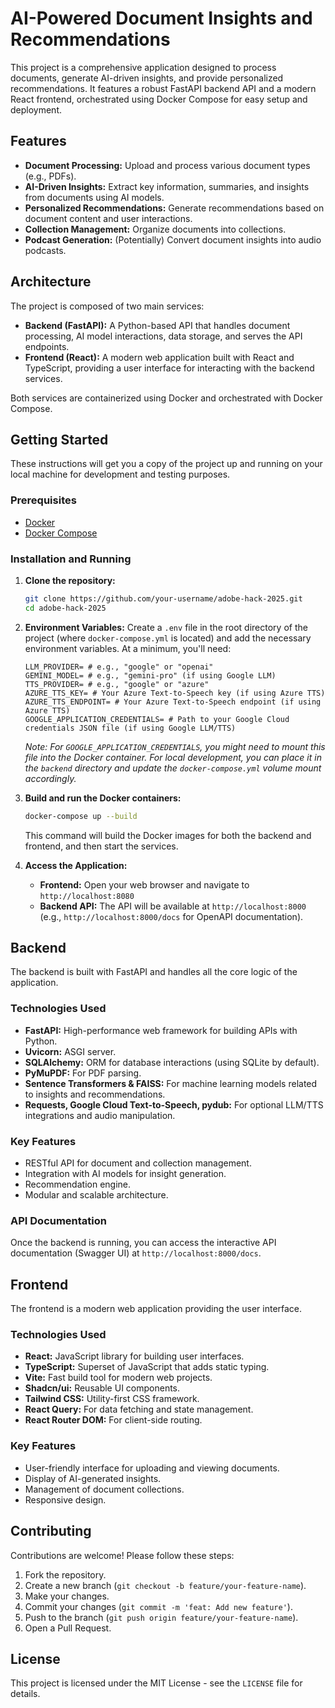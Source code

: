# AI-Powered Document Insights and Recommendations

This project is a comprehensive application designed to process documents, generate AI-driven insights, and provide personalized recommendations. It features a robust FastAPI backend API and a modern React frontend, orchestrated using Docker Compose for easy setup and deployment.

## Features

*   **Document Processing:** Upload and process various document types (e.g., PDFs).
*   **AI-Driven Insights:** Extract key information, summaries, and insights from documents using AI models.
*   **Personalized Recommendations:** Generate recommendations based on document content and user interactions.
*   **Collection Management:** Organize documents into collections.
*   **Podcast Generation:** (Potentially) Convert document insights into audio podcasts.

## Architecture

The project is composed of two main services:

*   **Backend (FastAPI):** A Python-based API that handles document processing, AI model interactions, data storage, and serves the API endpoints.
*   **Frontend (React):** A modern web application built with React and TypeScript, providing a user interface for interacting with the backend services.

Both services are containerized using Docker and orchestrated with Docker Compose.

## Getting Started

These instructions will get you a copy of the project up and running on your local machine for development and testing purposes.

### Prerequisites

*   [Docker](https://www.docker.com/get-started)
*   [Docker Compose](https://docs.docker.com/compose/install/)

### Installation and Running

1.  **Clone the repository:**

    ```bash
    git clone https://github.com/your-username/adobe-hack-2025.git
    cd adobe-hack-2025
    ```

2.  **Environment Variables:**
    Create a `.env` file in the root directory of the project (where `docker-compose.yml` is located) and add the necessary environment variables. At a minimum, you'll need:

    ```
    LLM_PROVIDER= # e.g., "google" or "openai"
    GEMINI_MODEL= # e.g., "gemini-pro" (if using Google LLM)
    TTS_PROVIDER= # e.g., "google" or "azure"
    AZURE_TTS_KEY= # Your Azure Text-to-Speech key (if using Azure TTS)
    AZURE_TTS_ENDPOINT= # Your Azure Text-to-Speech endpoint (if using Azure TTS)
    GOOGLE_APPLICATION_CREDENTIALS= # Path to your Google Cloud credentials JSON file (if using Google LLM/TTS)
    ```
    *Note: For `GOOGLE_APPLICATION_CREDENTIALS`, you might need to mount this file into the Docker container. For local development, you can place it in the `backend` directory and update the `docker-compose.yml` volume mount accordingly.*

3.  **Build and run the Docker containers:**

    ```bash
    docker-compose up --build
    ```

    This command will build the Docker images for both the backend and frontend, and then start the services.

4.  **Access the Application:**
    *   **Frontend:** Open your web browser and navigate to `http://localhost:8080`
    *   **Backend API:** The API will be available at `http://localhost:8000` (e.g., `http://localhost:8000/docs` for OpenAPI documentation).

## Backend

The backend is built with FastAPI and handles all the core logic of the application.

### Technologies Used

*   **FastAPI:** High-performance web framework for building APIs with Python.
*   **Uvicorn:** ASGI server.
*   **SQLAlchemy:** ORM for database interactions (using SQLite by default).
*   **PyMuPDF:** For PDF parsing.
*   **Sentence Transformers & FAISS:** For machine learning models related to insights and recommendations.
*   **Requests, Google Cloud Text-to-Speech, pydub:** For optional LLM/TTS integrations and audio manipulation.

### Key Features

*   RESTful API for document and collection management.
*   Integration with AI models for insight generation.
*   Recommendation engine.
*   Modular and scalable architecture.

### API Documentation

Once the backend is running, you can access the interactive API documentation (Swagger UI) at `http://localhost:8000/docs`.

## Frontend

The frontend is a modern web application providing the user interface.

### Technologies Used

*   **React:** JavaScript library for building user interfaces.
*   **TypeScript:** Superset of JavaScript that adds static typing.
*   **Vite:** Fast build tool for modern web projects.
*   **Shadcn/ui:** Reusable UI components.
*   **Tailwind CSS:** Utility-first CSS framework.
*   **React Query:** For data fetching and state management.
*   **React Router DOM:** For client-side routing.

### Key Features

*   User-friendly interface for uploading and viewing documents.
*   Display of AI-generated insights.
*   Management of document collections.
*   Responsive design.

## Contributing

Contributions are welcome! Please follow these steps:

1.  Fork the repository.
2.  Create a new branch (`git checkout -b feature/your-feature-name`).
3.  Make your changes.
4.  Commit your changes (`git commit -m 'feat: Add new feature'`).
5.  Push to the branch (`git push origin feature/your-feature-name`).
6.  Open a Pull Request.

## License

This project is licensed under the MIT License - see the `LICENSE` file for details.